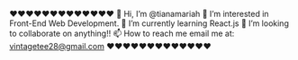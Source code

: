 &hearts;&hearts;&hearts;&hearts;&hearts;&hearts;&hearts;&hearts;&hearts;&hearts;&hearts;&hearts;&hearts;
👋 Hi, I’m @tianamariah
👀 I’m interested in Front-End Web Development.
🌱 I’m currently learning React.js
💞️ I’m looking to collaborate on anything!! 
📫 How to reach me email me at: vintagetee28@gmail.com
&hearts;&hearts;&hearts;&hearts;&hearts;&hearts;&hearts;&hearts;&hearts;&hearts;&hearts;&hearts;&hearts;


<!---
tianamariah/tianamariah is a ✨ special ✨ repository because its `README.md` (this file) appears on your GitHub profile.
You can click the Preview link to take a look at your changes.
--->
